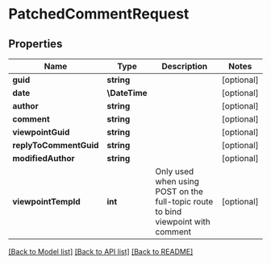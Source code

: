 # PatchedCommentRequest

## Properties
Name | Type | Description | Notes
------------ | ------------- | ------------- | -------------
**guid** | **string** |  | [optional] 
**date** | **\DateTime** |  | [optional] 
**author** | **string** |  | [optional] 
**comment** | **string** |  | [optional] 
**viewpointGuid** | **string** |  | [optional] 
**replyToCommentGuid** | **string** |  | [optional] 
**modifiedAuthor** | **string** |  | [optional] 
**viewpointTempId** | **int** | Only used when using POST on the full-topic route to bind viewpoint with comment | [optional] 

[[Back to Model list]](../README.md#documentation-for-models) [[Back to API list]](../README.md#documentation-for-api-endpoints) [[Back to README]](../README.md)



